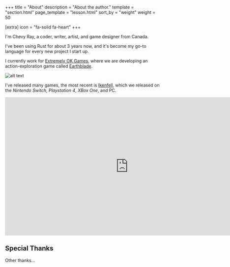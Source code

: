 +++
title = "About"
description = "About the author."
template = "section.html"
page_template = "lesson.html"
sort_by = "weight"
weight = 50

[extra]
icon = "fa-solid fa-heart"
+++

I'm Chevy Ray, a coder, writer, artist, and game designer from Canada.

I've been using Rust for about 3 years now, and it's become my go-to language
for every new project I start up.

I currently work for [Extremely OK Games](https://exok.com/), where we are developing
an action-exploration game called [Earthblade](https://exok.com/games/earthblade/).

![alt text](/img/about/earthblade_logo.jpg "Earthblade Logo")

I've released many games, the most recent is [Ikenfell](https://www.humblegames.com/games/ikenfell/), which we released
on the *Nintendo Switch*, *Playstation 4*, *XBox One*, and PC.

<iframe width="800" height="450" src="https://www.youtube.com/embed/kiWvNwuBbEE" title="YouTube video player" frameborder="0" allow="accelerometer; autoplay; clipboard-write; encrypted-media; gyroscope; picture-in-picture" allowfullscreen></iframe>

## Special Thanks

Other thanks...